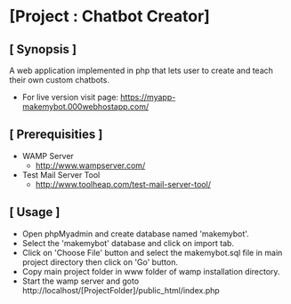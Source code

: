 # [Project : Chatbot Creator]

## [ Synopsis ]

A web application implemented in php that lets user to create and teach their own custom chatbots.

- For live version visit page: https://myapp-makemybot.000webhostapp.com/

## [ Prerequisities ]
- WAMP Server
  - http://www.wampserver.com/
- Test Mail Server Tool
  - http://www.toolheap.com/test-mail-server-tool/

## [ Usage ]
- Open phpMyadmin and create database named 'makemybot'.
- Select the 'makemybot' database and click on import tab.
- Click on 'Choose File' button and select the makemybot.sql file in main project directory then click on 'Go' button.
- Copy main project folder in www folder of wamp installation directory.
- Start the wamp server and goto http://localhost/[ProjectFolder]/public_html/index.php 
